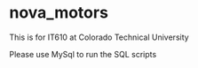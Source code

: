 # nova_motors

This is for IT610 at Colorado Technical University

Please use MySql to run the SQL scripts
